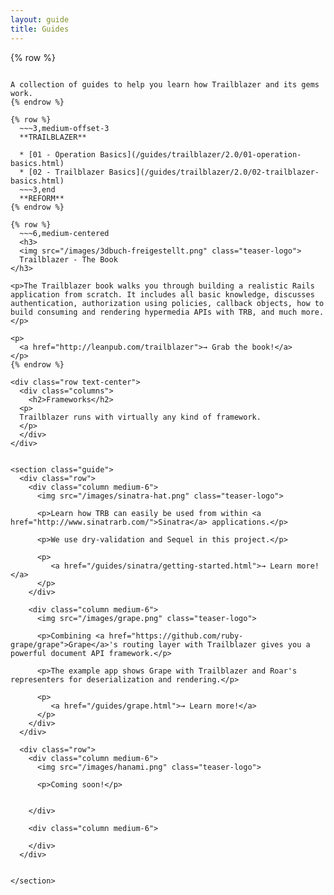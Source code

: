 ```yaml
---
layout: guide
title: Guides
---
```


{% row %}
~~~6,medium-centered

A collection of guides to help you learn how Trailblazer and its gems work.
{% endrow %}

{% row %}
  ~~~3,medium-offset-3
  **TRAILBLAZER**

  * [01 - Operation Basics](/guides/trailblazer/2.0/01-operation-basics.html)
  * [02 - Trailblazer Basics](/guides/trailblazer/2.0/02-trailblazer-basics.html)
  ~~~3,end
  **REFORM**
{% endrow %}

{% row %}
  ~~~6,medium-centered
  <h3>
  <img src="/images/3dbuch-freigestellt.png" class="teaser-logo">
  Trailblazer - The Book
</h3>

<p>The Trailblazer book walks you through building a realistic Rails application from scratch. It includes all basic knowledge, discusses authentication, authorization using policies, callback objects, how to build consuming and rendering hypermedia APIs with TRB, and much more.</p>

<p>
  <a href="http://leanpub.com/trailblazer">→ Grab the book!</a>
</p>
{% endrow %}

<div class="row text-center">
  <div class="columns">
    <h2>Frameworks</h2>
  <p>
  Trailblazer runs with virtually any kind of framework.
  </p>
  </div>
</div>


<section class="guide">
  <div class="row">
    <div class="column medium-6">
      <img src="/images/sinatra-hat.png" class="teaser-logo">

      <p>Learn how TRB can easily be used from within <a href="http://www.sinatrarb.com/">Sinatra</a> applications.</p>

      <p>We use dry-validation and Sequel in this project.</p>

      <p>
         <a href="/guides/sinatra/getting-started.html">→ Learn more!</a>
      </p>
    </div>

    <div class="column medium-6">
      <img src="/images/grape.png" class="teaser-logo">

      <p>Combining <a href="https://github.com/ruby-grape/grape">Grape</a>'s routing layer with Trailblazer gives you a powerful document API framework.</p>

      <p>The example app shows Grape with Trailblazer and Roar's representers for deserialization and rendering.</p>

      <p>
         <a href="/guides/grape.html">→ Learn more!</a>
      </p>
    </div>
  </div>

  <div class="row">
    <div class="column medium-6">
      <img src="/images/hanami.png" class="teaser-logo">

      <p>Coming soon!</p>


    </div>

    <div class="column medium-6">

    </div>
  </div>


</section>

